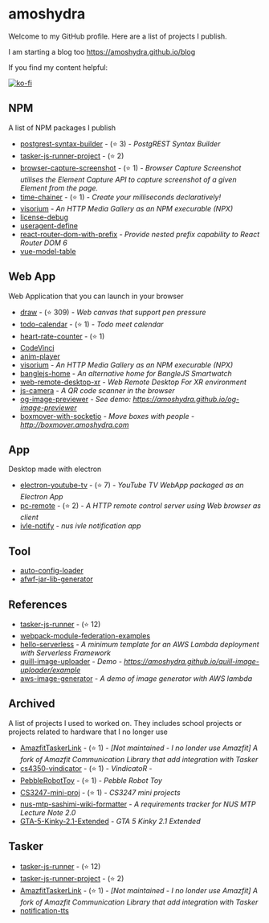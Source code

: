 # amoshydra

Welcome to my GitHub profile. Here are a list of projects I publish.

I am starting a blog too https://amoshydra.github.io/blog

If you find my content helpful:

[![ko-fi](https://ko-fi.com/img/githubbutton_sm.svg)](https://ko-fi.com/I2I71IGD57)



<!-- START:projects -->


## NPM

A list of NPM packages I publish

- [postgrest-syntax-builder](https://github.com/amoshydra/postgrest-syntax-builder) - (⭐ 3) - *PostgREST Syntax Builder*
- [tasker-js-runner-project](https://github.com/amoshydra/tasker-js-runner-project) - (⭐ 2)
- [browser-capture-screenshot](https://github.com/amoshydra/browser-capture-screenshot) - (⭐ 1) - *Browser Capture Screenshot utilises the Element Capture API to capture screenshot of a given Element from the page.*
- [time-chainer](https://github.com/amoshydra/time-chainer) - (⭐ 1) - *Create your milliseconds declaratively!*
- [visorium](https://github.com/amoshydra/visorium) - *An HTTP Media Gallery as an NPM execurable (NPX)*
- [license-debug](https://github.com/amoshydra/license-debug)
- [useragent-define](https://github.com/amoshydra/useragent-define)
- [react-router-dom-with-prefix](https://github.com/amoshydra/react-router-dom-with-prefix) - *Provide nested prefix capability to React Router DOM 6*
- [vue-model-table](https://github.com/amoshydra/vue-model-table)


## Web App

Web Application that you can launch in your browser

- [draw](https://github.com/amoshydra/draw) - (⭐ 309) - *Web canvas that support pen pressure*
- [todo-calendar](https://github.com/amoshydra/todo-calendar) - (⭐ 1) - *Todo meet calendar*
- [heart-rate-counter](https://github.com/amoshydra/heart-rate-counter) - (⭐ 1)
- [CodeVinci](https://github.com/amoshydra/CodeVinci)
- [anim-player](https://github.com/amoshydra/anim-player)
- [visorium](https://github.com/amoshydra/visorium) - *An HTTP Media Gallery as an NPM execurable (NPX)*
- [banglejs-home](https://github.com/amoshydra/banglejs-home) - *An alternative home for BangleJS Smartwatch*
- [web-remote-desktop-xr](https://github.com/amoshydra/web-remote-desktop-xr) - *Web Remote Desktop For XR environment*
- [js-camera](https://github.com/amoshydra/js-camera) - *A QR code scanner in the browser*
- [og-image-previewer](https://github.com/amoshydra/og-image-previewer) - *See demo: https://amoshydra.github.io/og-image-previewer*
- [boxmover-with-socketio](https://github.com/amoshydra/boxmover-with-socketio) - *Move boxes with people - http://boxmover.amoshydra.com*


## App

Desktop made with electron

- [electron-youtube-tv](https://github.com/amoshydra/electron-youtube-tv) - (⭐ 7) - *YouTube TV WebApp packaged as an Electron App*
- [pc-remote](https://github.com/amoshydra/pc-remote) - (⭐ 2) - *A HTTP remote control server using Web browser as client*
- [ivle-notify](https://github.com/amoshydra/ivle-notify) - *nus ivle notification app*


## Tool



- [auto-config-loader](https://github.com/amoshydra/auto-config-loader)
- [afwf-jar-lib-generator](https://github.com/amoshydra/afwf-jar-lib-generator)


## References



- [tasker-js-runner](https://github.com/amoshydra/tasker-js-runner) - (⭐ 12)
- [webpack-module-federation-examples](https://github.com/amoshydra/webpack-module-federation-examples)
- [hello-serverless](https://github.com/amoshydra/hello-serverless) - *A minimum template for an AWS Lambda deployment with Serverless Framework*
- [quill-image-uploader](https://github.com/amoshydra/quill-image-uploader) - *Demo - https://amoshydra.github.io/quill-image-uploader/example*
- [aws-image-generator](https://github.com/amoshydra/aws-image-generator) - *A demo of image generator with AWS lambda*


## Archived

A list of projects I used to worked on. They includes school projects or projects related to hardware that I no longer use

- [AmazfitTaskerLink](https://github.com/amoshydra/AmazfitTaskerLink) - (⭐ 1) - *[Not maintained - I no londer use Amazfit] A fork of Amazfit Communication Library that add integration with Tasker*
- [cs4350-vindicator](https://github.com/amoshydra/cs4350-vindicator) - (⭐ 1) - *VindicatoR -*
- [PebbleRobotToy](https://github.com/amoshydra/PebbleRobotToy) - (⭐ 1) - *Pebble Robot Toy*
- [CS3247-mini-proj](https://github.com/amoshydra/CS3247-mini-proj) - (⭐ 1) - *CS3247 mini projects*
- [nus-mtp-sashimi-wiki-formatter](https://github.com/amoshydra/nus-mtp-sashimi-wiki-formatter) - *A requirements tracker for NUS MTP Lecture Note 2.0*
- [GTA-5-Kinky-2.1-Extended](https://github.com/amoshydra/GTA-5-Kinky-2.1-Extended) - *GTA 5 Kinky 2.1 Extended*


## Tasker



- [tasker-js-runner](https://github.com/amoshydra/tasker-js-runner) - (⭐ 12)
- [tasker-js-runner-project](https://github.com/amoshydra/tasker-js-runner-project) - (⭐ 2)
- [AmazfitTaskerLink](https://github.com/amoshydra/AmazfitTaskerLink) - (⭐ 1) - *[Not maintained - I no londer use Amazfit] A fork of Amazfit Communication Library that add integration with Tasker*
- [notification-tts](https://github.com/amoshydra/notification-tts)

<!-- END:projects -->
